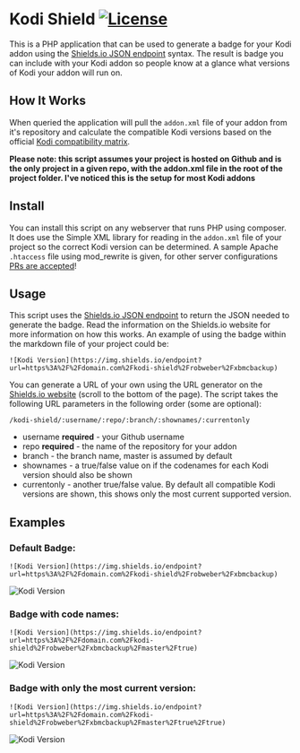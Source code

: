 
# Kodi Shield [![License](https://img.shields.io/github/license/robweber/kodi-shield)](https://github.com/robweber/kodi-shield/blob/master/LICENSE) 

This is a PHP application that can be used to generate a badge for your Kodi addon using the [Shields.io JSON endpoint](https://shields.io/endpoint) syntax. The result is badge you can include with your Kodi addon so people know at a glance what versions of Kodi your addon will run on. 


## How It Works

When queried the application will pull the ```addon.xml``` file of your addon from it's repository and calculate the compatible Kodi versions based on the official [Kodi compatibility matrix](https://kodi.wiki/view/Addon.xml#Dependency_versions). 

__Please note: this script assumes your project is hosted on Github and is the only project in a given repo, with the addon.xml file in the root of the project folder. I've noticed this is the setup for most Kodi addons__ 

## Install
You can install this script on any webserver that runs PHP using composer. It does use the Simple XML library for reading in the ```addon.xml``` file of your project so the correct Kodi version can be determined. A sample Apache ```.htaccess``` file using mod_rewrite is given, for other server configurations [PRs are accepted](https://github.com/robweber/kodi-shield/pulls)!

## Usage
This script uses the [Shields.io JSON endpoint](https://shields.io/endpoint) to return the JSON needed to generate the badge. Read the information on the Shields.io website for more information on how this works. An example of using the badge within the markdown file of your project could be: 

```
![Kodi Version](https://img.shields.io/endpoint?url=https%3A%2F%2Fdomain.com%2Fkodi-shield%2Frobweber%2Fxbmcbackup)
```

You can generate a URL of your own using the URL generator on the [Shields.io website](https://shields.io/endpoint) (scroll to the bottom of the page). The script takes the following URL parameters in the following order (some are optional):

```
/kodi-shield/:username/:repo/:branch/:shownames/:currentonly
```

* username __required__ - your Github username
* repo __required__ - the name of the repository for your addon
* branch - the branch name, master is assumed by default
* shownames - a true/false value on if the codenames for each Kodi version should also be shown
* currentonly - another true/false value. By default all compatible Kodi versions are shown, this shows only the most current supported version. 

## Examples

### Default Badge: 

```
![Kodi Version](https://img.shields.io/endpoint?url=https%3A%2F%2Fdomain.com%2Fkodi-shield%2Frobweber%2Fxbmcbackup)
```

![Kodi Version](https://img.shields.io/endpoint?url=https%3A%2F%2Fweberjr.com%2Fkodi-shield%2Frobweber%2Fxbmcbackup)

### Badge with code names:
```
![Kodi Version](https://img.shields.io/endpoint?url=https%3A%2F%2Fdomain.com%2Fkodi-shield%2Frobweber%2Fxbmcbackup%2Fmaster%2Ftrue)
```
![Kodi Version](https://img.shields.io/endpoint?url=https%3A%2F%2Fweberjr.com%2Fkodi-shield%2Frobweber%2Fxbmcbackup%2Fmaster%2Ftrue)



### Badge with only the most current version: 

```
![Kodi Version](https://img.shields.io/endpoint?url=https%3A%2F%2Fdomain.com%2Fkodi-shield%2Frobweber%2Fxbmcbackup%2Fmaster%2Ftrue%2Ftrue)
```

![Kodi Version](https://img.shields.io/endpoint?url=https%3A%2F%2Fweberjr.com%2Fkodi-shield%2Frobweber%2Fxbmcbackup%2Fmaster%2Ftrue%2Ftrue)
